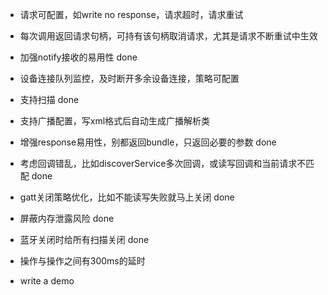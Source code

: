  - 请求可配置，如write no response，请求超时，请求重试
 - 每次调用返回请求句柄，可持有该句柄取消请求，尤其是请求不断重试中生效
 - 加强notify接收的易用性  done
 - 设备连接队列监控，及时断开多余设备连接，策略可配置
 - 支持扫描  done
 - 支持广播配置，写xml格式后自动生成广播解析类
 - 增强response易用性，别都返回bundle，只返回必要的参数  done
 - 考虑回调错乱，比如discoverService多次回调，或读写回调和当前请求不匹配  done
 - gatt关闭策略优化，比如不能读写失败就马上关闭   done
 - 屏蔽内存泄露风险 done
 
 - 蓝牙关闭时给所有扫描关闭 done
 - 操作与操作之间有300ms的延时
 - write a demo